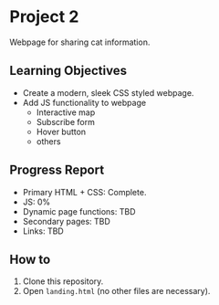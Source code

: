 # Project 2
Webpage for sharing cat information.

## Learning Objectives
- Create a modern, sleek CSS styled webpage.
- Add JS functionality to webpage
  - Interactive map
  - Subscribe form
  - Hover button
  - others
 
## Progress Report
- Primary HTML + CSS: Complete.
- JS: 0%
- Dynamic page functions: TBD
- Secondary pages: TBD
- Links: TBD

## How to
1. Clone this repository.
2. Open `landing.html` (no other files are necessary).
